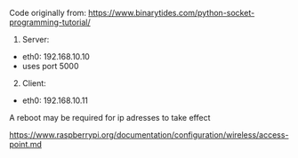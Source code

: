 Code originally from:
https://www.binarytides.com/python-socket-programming-tutorial/


1. Server: 
  * eth0: 192.168.10.10
  * uses port 5000
2. Client:
  * eth0: 192.168.10.11
    
A reboot may be required for ip adresses to take effect

https://www.raspberrypi.org/documentation/configuration/wireless/access-point.md
